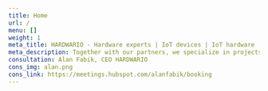 ```yaml
---
title: Home
url: /
menu: []
weight: 1
meta_title: HARDWARIO - Hardware experts | IoT devices | IoT hardware
meta_description: Together with our partners, we specialize in projects for the Internet of Things and devices with very low power consumption.
consultation: Alan Fabik, CEO HARDWARIO
cons_img: alan.png
cons_link: https://meetings.hubspot.com/alanfabik/booking
---
```

